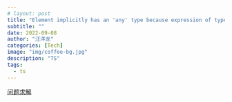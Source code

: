 ```yaml
---
# layout: post
title: "Element implicitly has an 'any' type because expression of type 'string' can't be used to index type"
subtitle: ""
date: 2022-09-08
author: "汪洋龙"
categories: [Tech]
image: "img/coffee-bg.jpg"
description: "TS"
tags:
  - ts
---
```


[问题求解](https://bobbyhadz.com/blog/typescript-element-implicitly-has-any-type-expression)